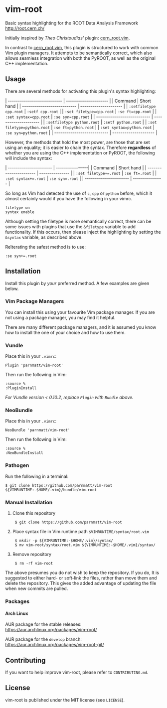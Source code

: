 # vim-root

Basic syntax highlighting for the ROOT Data Analysis Framework
<http://root.cern.ch/>

Initially inspired by *Theo Christoudias'* plugin: [cern_root.vim][].

In contrast to [cern_root.vim][], this plugin is structured to work with
common Vim plugin managers. It attempts to be semantically correct,
which also allows seamless integration with both the PyROOT, as
well as the original C++ implementation.

[cern_root.vim]: http://www.vim.org/scripts/script.php?script_id=2387

## Usage

There are several methods for activating this plugin's syntax
highlighting:

| --------------------------- | --------------------- |
| Command                     | Short hand            |
| --------------------------- | --------------------- |
| `:setfiletype cpp.root`     | `:setf cpp.root`      |
| `:set filetype=cpp.root`    | `:se ft=cpp.root`     |
| `:set syntax=cpp.root`      | `:se syn=cpp.root`    |
| --------------------------- | --------------------- |
| `:setfiletype python.root`  | `:setf python.root`   |
| `:set filetype=python.root` | `:se ft=python.root`  |
| `:set syntax=python.root`   | `:se syn=python.root` |
| --------------------------- | --------------------- |


However, the methods that hold the most power, are those that are
set using an equality; it is easier to chain the syntax. Therefore
**regardless** of whether you are using the C++ implementation or
PyROOT, the following will include the syntax:

| ---------------------- | ----------------|
| Command                | Short hand      |
| ---------------------- | --------------- |
| `:set filetype+=.root` | `:se ft=.root`  |
| `:set syntax+=.root`   | `:se syn=.root` |
| ---------------------- | --------------- |

So long as Vim had detected the use of `c`, `cpp` or `python` before,
which it almost certainly would if you have the following in your vimrc.

```VimL
filetype on
syntax enable
```

Although setting the filetype is more semantically correct, there can
be some issues with plugins that use the `&filetype` variable to add
functionality. If this occurs, then please inject the highlighting by
setting the `&syntax` variable, as described above.

Reïterating the safest method is to use:

```Vim:
:se syn+=.root
```

## Installation

Install this plugin by *your* preferred method. A few examples are given
below.

### Vim Package Managers

You can install this using your favourite Vim package manager. If you
are not using a package manager, you may find it helpful.

There are many different package managers, and it is assumed you know
how to install the one of your choice and how to use them.

### Vundle

Place this in your `.vimrc`:

    Plugin 'parnmatt/vim-root'

Then run the following in Vim:

    :source %
    :PluginInstall

*For Vundle version < 0.10.2, replace `Plugin` with `Bundle` above.*

### NeoBundle

Place this in your `.vimrc`:

    NeoBundle 'parnmatt/vim-root'

Then run the following in Vim:

    :source %
    :NeoBundleInstall

### Pathogen

Run the following in a terminal:

    $ git clone https://github.com/parnmatt/vim-root ${VIMRUNTIME:-$HOME/.vim}/bundle/vim-root


### Manual Installation

1. Clone this repository

        $ git clone https://github.com/parnmatt/vim-root

2. Place syntax file in Vim runtime path `$VIMRUNTIME/syntax/root.vim`

        $ mkdir -p ${VIMRUNTIME:-$HOME/.vim}/syntax/
        $ mv vim-root/syntax/root.vim ${VIMRUNTIME:-$HOME/.vim}/syntax/

3. Remove repository

        $ rm -rf vim-root

The above presumes you do not wish to keep the repository. If you do,
It is suggested to either hard- or soft-link the files, rather than
move them and delete the repository. This gives the added advantage of
updating the file when new commits are pulled.

### Packages

#### Arch Linux

AUR package for the stable releases:
<https://aur.archlinux.org/packages/vim-root/>

AUR package for the `develop` branch:
<https://aur.archlinux.org/packages/vim-root-git/>

## Contributing

If you want to help improve vim-root, please refer to `CONTRIBUTING.md`.

## License

vim-root is published under the MIT license (see `LICENSE`).
